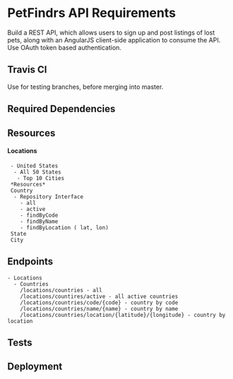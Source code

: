 # PetFindrs API Requirements

Build a REST API, which allows users to sign up and post 
listings of lost pets, along with an AngularJS client-side application 
to consume the API. Use OAuth token based authentication.

## Travis CI
Use for testing branches, before merging into master.

## Required Dependencies

## Resources

#### Locations
     - United States
      - All 50 States
       - Top 10 Cities
     *Resources*
     Country
      - Repository Interface
        - all
        - active
        - findByCode
        - findByName
        - findByLocation ( lat, lon)
     State
     City

## Endpoints

    - Locations
      - Countries
        /locations/countries - all
        /locations/countires/active - all active countries
        /locations/countries/code/{code} - country by code
        /locations/countries/name/{name} - country by name
        /locations/countries/location/{latitude}/{longitude} - country by location
      

## Tests

## Deployment
